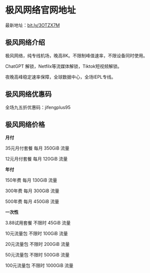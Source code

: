# 极风网络官网地址

最新地址：[bit.ly/3OTZX7M](https://new.xn--osv801i.com/#/register?code=SlAtyjw5)

## 极风网络介绍

极风网络，纯专线机场，晚高8K。不限制峰值速率，不限设备同时使用。

ChatGPT 解锁，Netfilx等流媒体解锁，Tiktok短视频解锁。

夜晚高峰稳定速率保障，全球数据中心，全场IEPL专线。

## 极风网络优惠码

全场九五折优惠码：jifengplus95

## 极风网络价格

**月付**

35元月付套餐 每月 350GiB 流量

12元月付套餐 每月 120GiB 流量

**年付**

150年费 每月 130GiB 流量

300年费 每月 300GiB 流量

500年费 每月 450GiB 流量

**一次性**

3.88试用套餐 不限时 45GiB 流量

10元流量包 不限时 100GiB 流量

20元流量包 不限时 200GiB 流量

50元流量包 不限时 500GiB 流量

100元流量包 不限时 1000GiB 流量
